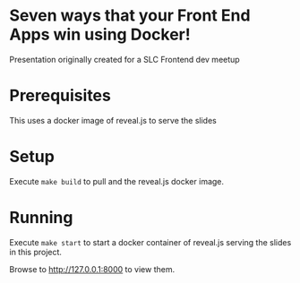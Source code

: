 # Seven ways that your Front End Apps win using Docker!
Presentation originally created for a SLC Frontend dev meetup

# Prerequisites
This uses a docker image of reveal.js to serve the slides

# Setup 
Execute ```make build``` to pull and the reveal.js docker image.

# Running
Execute ```make start``` to start a docker container of reveal.js serving the slides in this project. 

Browse to http://127.0.0.1:8000 to view them.
